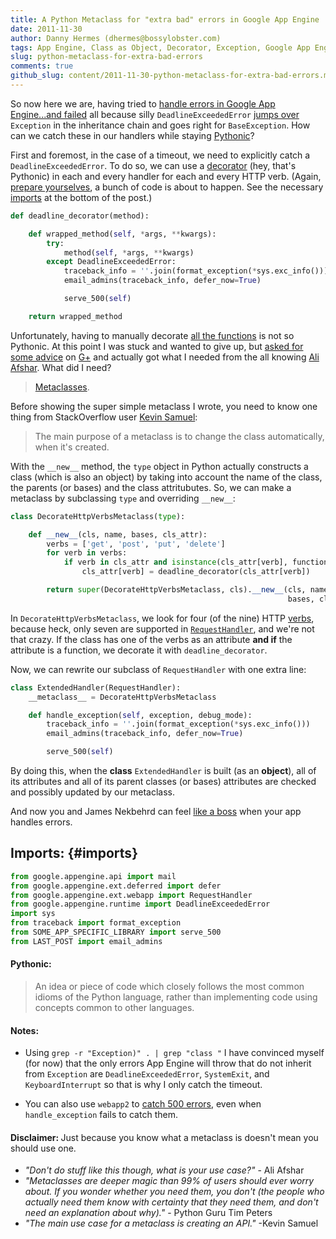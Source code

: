 ```yaml
---
title: A Python Metaclass for "extra bad" errors in Google App Engine
date: 2011-11-30
author: Danny Hermes (dhermes@bossylobster.com)
tags: App Engine, Class as Object, Decorator, Exception, Google App Engine, Metaclass, OOP, Python, Pythonic, Request Handler
slug: python-metaclass-for-extra-bad-errors
comments: true
github_slug: content/2011-11-30-python-metaclass-for-extra-bad-errors.md
---
```


So now here we are, having tried to
[handle errors in Google App Engine...and failed](/2011/11/handling-errors-in-google-app-engineand.html)
all because silly `DeadlineExceededError`
[jumps over](https://code.google.com/p/googleappengine/source/browse/trunk/python/google/appengine/runtime/__init__.py?r=491#33)
`Exception` in the inheritance chain and goes right for `BaseException`.
How can we catch these in our handlers while staying
[Pythonic](http://docs.python.org/glossary.html#term-pythonic)?

First and foremost, in the case of a timeout, we need to explicitly
catch a `DeadlineExceededError`. To do so, we can use a
[decorator](http://stackoverflow.com/questions/739654/understanding-python-decorators#1594484)
(hey, that's Pythonic) in each and every handler for each and every HTTP
verb. (Again,
[prepare yourselves](/images/prepare-yourself.jpg),
a bunch of code is about to happen. See the necessary [imports](#imports)
at the bottom of the post.)

```python
def deadline_decorator(method):

    def wrapped_method(self, *args, **kwargs):
        try:
            method(self, *args, **kwargs)
        except DeadlineExceededError:
            traceback_info = ''.join(format_exception(*sys.exc_info()))
            email_admins(traceback_info, defer_now=True)

            serve_500(self)

    return wrapped_method
```

Unfortunately, having to manually decorate
[all the functions](http://knowyourmeme.com/memes/x-all-the-y)
is not so Pythonic. At this point I was stuck and wanted to give up, but
[asked for some advice](https://plus.google.com/u/0/114760865724135687241/posts/GJjXjq5zXhU)
on [G+](http://www.google.com/+) and actually got what I needed from the
all knowing
[Ali Afshar](https://plus.google.com/u/0/118327176775959145936/posts).
What did I need?

> [Metaclasses](http://stackoverflow.com/questions/100003/what-is-a-metaclass-in-python#6581949).

Before showing the super simple metaclass I wrote, you need to know one
thing from StackOverflow user
[Kevin Samuel](http://stackoverflow.com/users/9951/kevin-samuel):

> The main purpose of a metaclass is to change the class automatically,
> when it's created.

With the `__new__`
method, the `type`
object in Python actually constructs a class (which is also an object)
by taking into account the name of the class, the parents (or bases) and
the class attritubutes. So, we can make a metaclass by subclassing `type` and overriding
`__new__`:

```python
class DecorateHttpVerbsMetaclass(type):

    def __new__(cls, name, bases, cls_attr):
        verbs = ['get', 'post', 'put', 'delete']
        for verb in verbs:
            if verb in cls_attr and isinstance(cls_attr[verb], function):
                cls_attr[verb] = deadline_decorator(cls_attr[verb])

        return super(DecorateHttpVerbsMetaclass, cls).__new__(cls, name,
                                                              bases, cls_attr)
```

In `DecorateHttpVerbsMetaclass`,
we look for four (of the nine) HTTP
[verbs](http://en.wikipedia.org/wiki/Hypertext_Transfer_Protocol#Request_methods),
because heck, only seven are supported in
[`RequestHandler`](http://code.google.com/appengine/docs/python/tools/webapp/requesthandlerclass.html),
and we're not that crazy. If the class has one of the verbs as an
attribute **and if** the attribute is a function, we
decorate it with `deadline_decorator`.

Now, we can rewrite our subclass of `RequestHandler`
with one extra line:

```python
class ExtendedHandler(RequestHandler):
    __metaclass__ = DecorateHttpVerbsMetaclass

    def handle_exception(self, exception, debug_mode):
        traceback_info = ''.join(format_exception(*sys.exc_info()))
        email_admins(traceback_info, defer_now=True)

        serve_500(self)
```

By doing this, when the **class** `ExtendedHandler`
is built (as an **object**), all of its attributes and all of its
parent classes (or bases) attributes are checked and possibly updated by
our metaclass.

And now you and James Nekbehrd can feel
[like a boss](http://www.youtube.com/watch?v=NisCkxU544c) when your app
handles errors.

## Imports: {#imports}

```python
from google.appengine.api import mail
from google.appengine.ext.deferred import defer
from google.appengine.ext.webapp import RequestHandler
from google.appengine.runtime import DeadlineExceededError
import sys
from traceback import format_exception
from SOME_APP_SPECIFIC_LIBRARY import serve_500
from LAST_POST import email_admins
```

#### Pythonic:

> An idea or piece of code which closely follows the most common idioms
> of the Python language, rather than implementing code using concepts
> common to other languages.

#### Notes:

-   Using `grep -r "Exception)" . | grep "class "`
    I have convinced myself (for now) that the only errors App Engine will throw
    that do not inherit from `Exception` are `DeadlineExceededError`,
    `SystemExit`, and `KeyboardInterrupt` so that is why I only catch the
    timeout.

-   You can also use `webapp2` to
    [catch 500 errors](http://stackoverflow.com/questions/6853257/how-can-i-setup-a-global-deadlineexceedederror-handler),
    even when `handle_exception` fails to catch them.

#### Disclaimer: <span style="font-weight: normal;">Just because you know what a metaclass is doesn't mean you should use one.</span>

-   *"Don't do stuff like this though, what is your use case?"* - Ali Afshar
-   *"Metaclasses are deeper magic than 99% of users should ever worry
    about. If you wonder whether you need them, you don't (the people
    who actually need them know with certainty that they need them, and
    don't need an explanation about why)."* - Python Guru Tim Peters
-   *"The main use case for a metaclass is creating an API."* -Kevin
    Samuel
